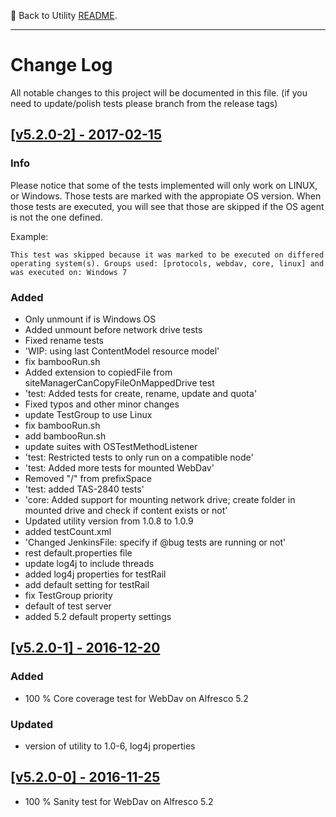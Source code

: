 :paw_prints:  Back to Utility [README](README.md).

---

# Change Log
All notable changes to this project will be documented in this file. 
(if you need to update/polish tests please branch from the release tags)

## [[v5.2.0-2] - 2017-02-15](/tas/alfresco-tas-webdav-test/commits/v5.2.0-2)
### Info
Please notice that some of the tests implemented will only work on LINUX, or Windows. Those tests are marked with the appropiate OS version.
When those tests are executed, you will see that those are skipped if the OS agent is not the one defined.

Example:
```
This test was skipped because it was marked to be executed on differed operating system(s). Groups used: [protocols, webdav, core, linux] and was executed on: Windows 7
```

### Added
- Only unmount if is Windows OS
- Added unmount before network drive tests
- Fixed rename tests
- 'WIP: using last ContentModel resource model'
- fix bambooRun.sh
- Added extension to copiedFile from siteManagerCanCopyFileOnMappedDrive test
- 'test: Added tests for create, rename, update and quota'
- Fixed typos and other minor changes
- update TestGroup to use Linux
- fix bambooRun.sh
- add bambooRun.sh
- update suites with OSTestMethodListener
- 'test: Restricted tests to only run on a compatible node'
- 'test: Added more tests for mounted WebDav'
- Removed "/" from prefixSpace
- 'test: added TAS-2840 tests'
- 'core: Added support for mounting network drive; create folder in mounted
  drive and check if content exists or not'
- Updated utility version from 1.0.8 to 1.0.9
- added testCount.xml
- 'Changed JenkinsFile: specify if @bug tests are running or not'
- rest default.properties file
- update log4j to include threads
- added log4j properties for testRail
- add default setting for testRail
- fix TestGroup priority
- default of test server
- added 5.2 default property settings

## [[v5.2.0-1] - 2016-12-20](/tas/alfresco-tas-webdav-test/commits/v5.2.0-1)
### Added
- 100 % Core coverage test for WebDav on Alfresco 5.2

### Updated
- version of utility to 1.0-6, log4j properties

## [[v5.2.0-0] - 2016-11-25](/tas/alfresco-tas-webdav-test/commits/v5.2.0-0)

- 100 % Sanity test for WebDav on Alfresco 5.2
